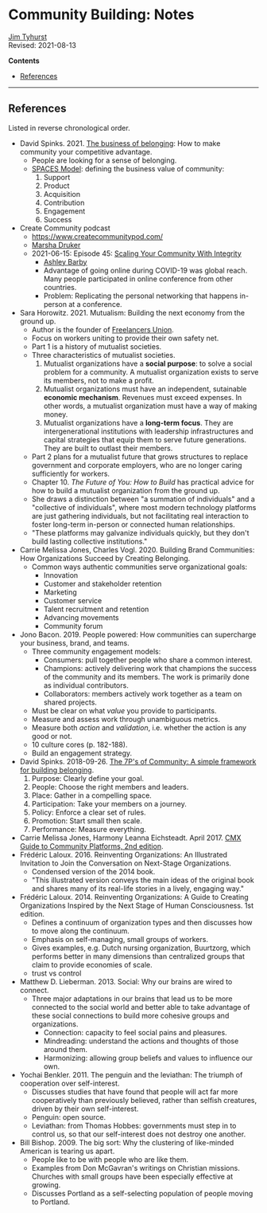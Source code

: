 # Community Building: Notes
[Jim Tyhurst](https://www.jimtyhurst.com)  
Revised: 2021-08-13

**Contents**

* [References](#references)

---

## References
Listed in reverse chronological order.

* David Spinks. 2021. [The business of belonging](https://wccls.bibliocommons.com/v2/record/S143C3868941): How to make community your competitive advantage.
    * People are looking for a sense of belonging. 
    * [SPACES Model](https://cmxhub.com/the-spaces-model/): defining the business value of community:
        1. Support
        2. Product
        3. Acquisition
        4. Contribution
        5. Engagement
        6. Success
* Create Community podcast
    * https://www.createcommunitypod.com/
    * [Marsha Druker](https://twitter.com/MarshaDruker)
    * 2021-06-15: Episode 45: [Scaling Your Community With Integrity](https://www.createcommunitypod.com/episodes/ashley-barby)
        * [Ashley Barby](https://twitter.com/ashleyhbarby)
        * Advantage of going online during COVID-19 was global reach. Many people participated in online conference from other countries.
        * Problem: Replicating the personal networking that happens in-person at a conference.
* Sara Horowitz. 2021. Mutualism: Building the next economy from the ground up.
    * Author is the founder of [Freelancers Union](https://www.freelancersunion.org/).
    * Focus on workers uniting to provide their own safety net.
    * Part 1 is a history of mutualist societies.
    * Three characteristics of mutualist societies.
        1. Mutualist organizations have a **social purpose**: to solve a social problem for a community. A mutualist organization exists to serve its members, not to make a profit.
        2. Mutualist organizations must have an independent, sutainable **economic mechanism**. Revenues must exceed expenses. In other words, a mutualist organization must have a way of making money.
        3. Mutualist organizations have a **long-term focus**. They are intergenerational institutions with leadership infrastructures and capital strategies that equip them to serve future generations. They are built to outlast their members.
    * Part 2 plans for a mutualist future that grows structures to replace government and corporate employers, who are no longer caring sufficiently for workers.
    * Chapter 10. _The Future of You: How to Build_ has practical advice for how to build a mutualist organization from the ground up.
    * She draws a distinction between "a summation of individuals" and a "collective of individuals", where most modern technology platforms are just gathering individuals, but not facilitating real interaction to foster long-term in-person or connected human relationships.
    * "These platforms may galvanize individuals quickly, but they don't build lasting collective institutions."
* Carrie Melissa Jones, Charles Vogl. 2020. Building Brand Communities: How Organizations Succeed by Creating Belonging.
    * Common ways authentic communities serve organizational goals:
        * Innovation
        * Customer and stakeholder retention
        * Marketing
        * Customer service
        * Talent recruitment and retention
        * Advancing movements
        * Community forum
* Jono Bacon. 2019. People powered: How communities can supercharge your business, brand, and teams.
    * Three community engagement models:
        * Consumers: pull together people who share a common interest.
        * Champions: actively delivering work that champions the success of the community and its members. The work is primarily done as individual contributors.
        * Collaborators: members actively work together as a team on shared projects.
    * Must be clear on what _value_ you provide to participants.
    * Measure and assess work through unambiguous metrics.
    * Measure both _action_ and _validation_, i.e. whether the action is any good or not.
    * 10 culture cores (p. 182-188).
    * Build an engagement strategy.
* David Spinks. 2018-09-26. [The 7P's of Community: A simple framework for building belonging](https://cmxhub.com/the-7ps-of-community/).
    1. Purpose: Clearly define your goal.
    2. People: Choose the right members and leaders.
    3. Place: Gather in a compelling space.
    4. Participation: Take your members on a journey.
    5. Policy: Enforce a clear set of rules.
    6. Promotion: Start small then scale.
    7. Performance: Measure everything.
* Carrie Melissa Jones, Harmony Leanna Eichsteadt. April 2017. [CMX Guide to Community Platforms, 2nd edition](https://cmxhub.com/wp-content/uploads/2021/07/40618671-0-CMX-Guide-to-Community-Platforms.pdf).
* Frédéric Laloux. 2016. Reinventing Organizations: An Illustrated Invitation to Join the Conversation on Next-Stage Organizations.
    * Condensed version of the 2014 book.
    * "This illustrated version conveys the main ideas of the original book and shares many of its real-life stories in a lively, engaging way."
* Frédéric Laloux. 2014. Reinventing Organizations: A Guide to Creating Organizations Inspired by the Next Stage of Human Consciousness. 1st edition.
    * Defines a continuum of organization types and then discusses how to move along the continuum.
    * Emphasis on self-managing, small groups of workers.
    * Gives examples, e.g. Dutch nursing organization, Buurtzorg, which performs better in many dimensions than centralized groups that claim to provide economies of scale.
    * trust vs control
* Matthew D. Lieberman. 2013. Social: Why our brains are wired to connect.
    * Three major adaptations in our brains that lead us to be more connected to the social world and better able to take advantage of these social connections to build more cohesive groups and organizations.
        * Connection: capacity to feel social pains and pleasures.
        * Mindreading: understand the actions and thoughts of those around them.
        * Harmonizing: allowing group beliefs and values to influence our own.
* Yochai Benkler. 2011. The penguin and the leviathan: The triumph of cooperation over self-interest.
    * Discusses studies that have found that people will act far more cooperatively than previously believed, rather than selfish creatures, driven by their own self-interest.
    * Penguin: open source.
    * Leviathan: from Thomas Hobbes: governments must step in to control us, so that our self-interest does not destroy one another.
* Bill Bishop. 2009. The big sort: Why the clustering of like-minded American is tearing us apart.
    * People like to be with people who are like them.
    * Examples from Don McGavran's writings on Christian missions. Churches with small groups have been especially effective at growing.
    * Discusses Portland as a self-selecting population of people moving to Portland.
